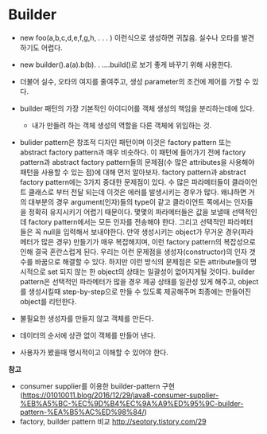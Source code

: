 # Builder

- new foo(a,b,c,d,e,f,g,h, . . . ) 이런식으로 생성하면 귀찮음. 실수나 오타를 발견하기도 어렵다.
- new builder().a(a).b(b). . ....build()로 보기 좋게 바꾸기 위해 사용한다.
- 더불어 실수, 오타의 여지를 줄여주고, 생성 parameter의 조건에 제어를 가할 수 있다.
- builder 패턴의 가장 기본적인 아이디어를 객체 생성의 책임을 분리하는데에 있다.  
  - 내가 만들려 하는 객체 생성의 역할을 다른 객체에 위임하는 것.

- bulider pattern은 창조적 디자인 패턴이며 이것은 factory pattern 또는 abstract factory pattern과 매우 비슷하다. 이 패턴에 들어가기 전에 factory pattern과 abstract factory pattern들의 문제점(수 많은 attributes을 사용해야 패턴을 사용할 수 있는 점)에 대해 먼저 알아보자.
factory pattern과 abstract factory pattern에는 3가지 중대한 문제점이 있다.
수 많은 파라메터들이 클라이언트 클래스로 부터 전달 되는데 이것은 에러를 발생시키는 경우가 많다. 왜냐하면 거의 대부분의 경우 argument(인자)들의 type이 같고 클라이언트 쪽에서는 인자들을 정확히 유지시키기 어렵기 때문이다.
몇몇의 파라메터들은 값을 보낼때 선택적인데 factory pattern에서는 모든 인자를 전송해야 한다. 그리고 선택적인 파라메터들은 꼭 null을 입력해서 보내야한다.
만약 생성시키는 object가 무거운 경우(파라메터가 많은 경우) 만들기가 매우 복잡해지며, 이런 factory pattern의 복잡성으로 인해 결국 혼란스럽게 된다.
우리는 이런 문제점을 생성자(constructor)의 인자 갯수를 바꿈으로 해결할 수 있다. 하지만 이런 방식의 문제점은 모든 attribute들이 명시적으로 set 되지 않는 한 object의 상태는 일괄성이 없어지게될 것이다.
builder pattern은 선택적인 파라메터가 많을 경우 제공 상태를 일관성 있게 해주고, object를 생성시킬때 step-by-step으로 만들 수 있도록 제공해주며 최종에는 만들어진 object를 리턴한다.


- 불필요한 생성자를 만들지 않고 객체를 만든다.
- 데이터의 순서에 상관 없이 객체를 만들어 낸다.
- 사용자가 봤을때 명시적이고 이해할 수 있어야 한다.

**참고**  
- consumer supplier를 이용한 builder-pattern 구현  (https://01010011.blog/2016/12/29/java8-consumer-supplier-%EB%A5%BC-%EC%9D%B4%EC%9A%A9%ED%95%9C-builder-pattern-%EA%B5%AC%ED%98%84/)
- factory, builder pattern 비교 http://seotory.tistory.com/29
